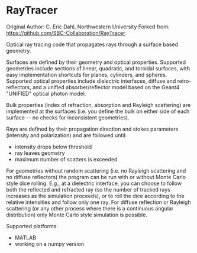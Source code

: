 # RayTracer
Original Author: C. Eric Dahl, Northwestern University
Forked from: https://github.com/SBC-Collaboration/RayTracer

Optical ray tracing code that propagates rays through a surface based geometry.

Surfaces are defined by their geometry and optical properties.  Supported geometries include sections of linear, quadratic, and toroidal surfaces, with easy implementation shortcuts for planes, cylinders, and spheres.  Supported optical properties include dielectric interfaces, diffuse and retro-reflectors, and a unified absorber/reflector model based on the Geant4 "UNIFIED" optical photon model.

Bulk properties (index of refraction, absorption and Rayleigh scattering) are implemented at the surfaces (i.e. you define the bulk on either side of each surface -- no checks for inconsistent geometries).

Rays are defined by their propagation direction and stokes parameters (intensity and polarization) and are followed until:
 - intensity drops below threshold
 - ray leaves geometry
 - maximum number of scatters is exceeded
 
For geometries without random scattering (i.e. no Rayleigh scattering and no diffuse reflectors) the program can be run with or without Monte Carlo style dice rolling.  E.g., at a dielectric interface, you can choose to follow both the reflected and refracted ray (so the number of tracked rays increases as the simulation proceeds), or to roll the dice according to the relative intensities and follow only one ray.  For diffuse reflection or Rayleigh scattering (or any other process where there is a continuous angular distribution) only Monte Carlo style simulation is possible.

Supported platforms:
 - MATLAB
 - working on a numpy version
